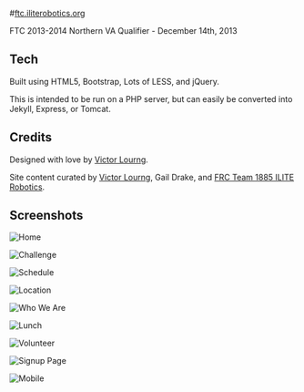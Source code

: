 #[ftc.iliterobotics.org](http://ftc.iliterobotics.org)

FTC 2013-2014 Northern VA Qualifier - December 14th, 2013

## Tech

Built using HTML5, Bootstrap, Lots of LESS, and jQuery.

This is intended to be run on a PHP server, but can easily be converted into Jekyll, Express, or Tomcat.

## Credits

Designed with love by [Victor Lourng](http://github.com/lablayers).

Site content curated by [Victor Lourng](http://github.com/lablayers), Gail Drake, and [FRC Team 1885 ILITE Robotics](http://iliterobotics.org).


## Screenshots

![Home](http://i.imgur.com/xDCHbnM.jpg)

![Challenge](http://i.imgur.com/wnEp4dD.jpg)

![Schedule](http://i.imgur.com/3lhVUbm.jpg)

![Location](http://i.imgur.com/bV36Wr8.jpg)

![Who We Are](http://i.imgur.com/8FdhPmg.jpg)

![Lunch](http://i.imgur.com/s2pO0ne.jpg)

![Volunteer](http://i.imgur.com/fzrNxGA.jpg)

![Signup Page](http://i.imgur.com/5KKAPDD.jpg)

![Mobile](http://i.imgur.com/hS7hiXZ.jpg)
